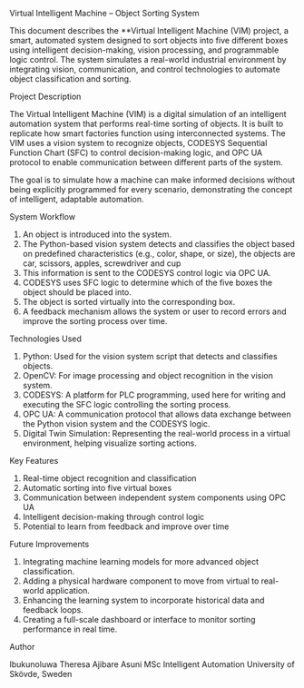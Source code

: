 

Virtual Intelligent Machine – Object Sorting System

This document describes the **Virtual Intelligent Machine (VIM) project, a smart, automated system designed to sort objects into five different boxes using intelligent decision-making, vision processing, and programmable logic control. The system simulates a real-world industrial environment by integrating vision, communication, and control technologies to automate object classification and sorting.


Project Description

The Virtual Intelligent Machine (VIM) is a digital simulation of an intelligent automation system that performs real-time sorting of objects. It is built to replicate how smart factories function using interconnected systems. The VIM uses a vision system to recognize objects, CODESYS Sequential Function Chart (SFC) to control decision-making logic, and OPC UA protocol to enable communication between different parts of the system.

The goal is to simulate how a machine can make informed decisions without being explicitly programmed for every scenario, demonstrating the concept of intelligent, adaptable automation.


System Workflow

1. An object is introduced into the system.
2. The Python-based vision system detects and classifies the object based on predefined characteristics (e.g., color, shape, or size), the objects are car, scissors, apples, screwdriver and cup
3. This information is sent to the CODESYS control logic via OPC UA.
4. CODESYS uses SFC logic to determine which of the five boxes the object should be placed into.
5. The object is sorted virtually into the corresponding box.
6. A feedback mechanism allows the system or user to record errors and improve the sorting process over time.



Technologies Used

1. Python: Used for the vision system script that detects and classifies objects.
2. OpenCV: For image processing and object recognition in the vision system.
3. CODESYS: A platform for PLC programming, used here for writing and executing the SFC logic controlling the sorting process.
4. OPC UA: A communication protocol that allows data exchange between the Python vision system and the CODESYS logic.
5. Digital Twin Simulation: Representing the real-world process in a virtual environment, helping visualize sorting actions.



Key Features

1. Real-time object recognition and classification
2. Automatic sorting into five virtual boxes
3. Communication between independent system components using OPC UA
4. Intelligent decision-making through control logic
5. Potential to learn from feedback and improve over time



Future Improvements

1. Integrating machine learning models for more advanced object classification.
2. Adding a physical hardware component to move from virtual to real-world application.
3. Enhancing the learning system to incorporate historical data and feedback loops.
4. Creating a full-scale dashboard or interface to monitor sorting performance in real time.


Author

Ibukunoluwa Theresa Ajibare Asuni
MSc Intelligent Automation
University of Skövde, Sweden

